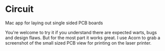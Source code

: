 # Circuit
Mac app for laying out single sided PCB boards

You're welcome to try it if you understand there are expected warts, bugs and design flaws.
But for the most part it works great.
I use Acorn to grab a screenshot of the small sized PCB view for printing on the laser printer.
